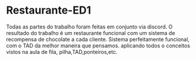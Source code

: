 # Restaurante-ED1
Todas as partes do trabalho foram feitas em conjunto via discord. O resultado do trabalho é um restaurante funcional com um sistema de recompensa de chocolate a cada cliente. Sistema perfeitamente funcional, com o TAD da melhor maneira que pensamos. aplicando todos o conceitos vistos na aula de fila, pilha,TAD,ponteiros,etc.
